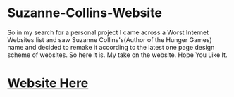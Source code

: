 # Suzanne-Collins-Website
So in my search for a personal project I came across a Worst Internet Websites list and saw Suzanne Collins's(Author of the Hunger Games) name 
and decided to remake it according to the latest one page design scheme of websites. So here it is. My take on the website.
Hope You Like It.

# [Website Here]("https://www.cs.uml.edu/~cbhardwa/Suzanne-Collins-CB/") 
